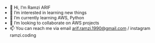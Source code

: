 - 👋 Hi, I’m Ramzi ARIF
- 👀 I’m interested in learning new things
- 🌱 I’m currently learning AWS, Python
- 💞️ I’m looking to collaborate on AWS projects
- 📫 You can reach me via email arif.ramzi.1990@gmail.com / instagram ramzi.coding


